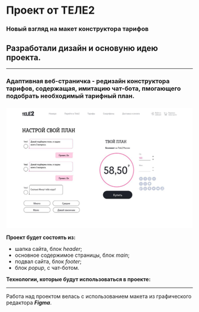 # Проект от ТЕЛЕ2


### Новый взгляд на макет конструктора тарифов

## Разработали дизайн и основуню идею проекта.

---

### Адаптивная веб-страничка - редизайн конструктора тарифов, содержащая, имитацию чат-бота, пмогающего подобрать необходимый тарифный план.
###

![alt text](images/chat-bot.jpg)

**Проект будет состоять из:**

- шапка сайта, блок _header_;
- основное содержимое страницы, блок _main_;
- подвал сайта, блок _footer_;
- блок _popup_, с чат-ботом.

**Технологии, которые будут использоваться в проекте:**

---

Работа над проектом велась с использованием макета из графического редактора **_Figma_**.
